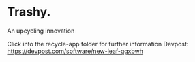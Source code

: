 # Trashy.
An upcycling innovation


Click into the recycle-app folder for further information
Devpost:
https://devpost.com/software/new-leaf-qgxbwh
